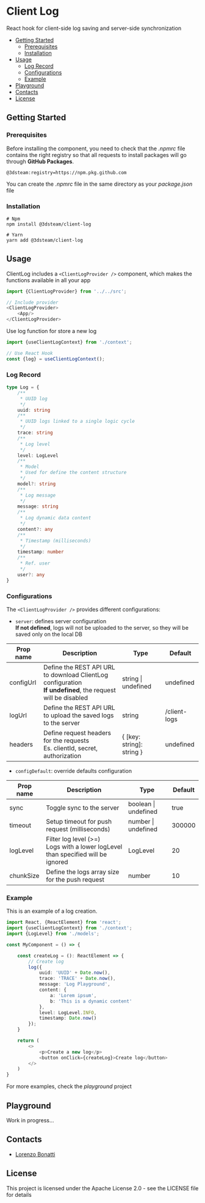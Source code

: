 # Client Log

React hook for client-side log saving and server-side synchronization

* [Getting Started](#getting-started)
    * [Prerequisites](#prerequisites)
    * [Installation](#installation)
* [Usage](#usage)
    * [Log Record](#log-record)
    * [Configurations](#configurations)
    * [Example](#example)
* [Playground](#playground)
* [Contacts](#contacts)
* [License](#license)

## Getting Started

### Prerequisites

Before installing the component, you need to check that the *.npmrc* file contains the right registry
so that all requests to install packages will go through **GitHub Packages**.

```text
@3dsteam:registry=https://npm.pkg.github.com
```

You can create the *.npmrc* file in the same directory as your *package.json* file

### Installation

```shell
# Npm
npm install @3dsteam/client-log

# Yarn
yarn add @3dsteam/client-log
```

## Usage

ClientLog includes a ```<ClientLogProvider />``` component, which makes the functions available in all your app

```typescript jsx
import {ClientLogProvider} from '../../src';

// Include provider
<ClientLogProvider>
    <App/>
</ClientLogProvider>
```

Use log function for store a new log

```typescript jsx
import {useClientLogContext} from './context';

// Use React Hook
const {log} = useClientLogContext();
```

### Log Record

```typescript jsx
type Log = {
    /**
     * UUID log
     */
    uuid: string
    /**
     * UUID logs linked to a single logic cycle
     */
    trace: string
    /**
     * Log level
     */
    level: LogLevel
    /**
     * Model
     * Used for define the content structure
     */
    model?: string
    /**
     * Log message
     */
    message: string
    /**
     * Log dynamic data content
     */
    content?: any
    /**
     * Timestamp (milliseconds)
     */
    timestamp: number
    /**
     * Ref. user
     */
    user?: any
}
```

### Configurations

The ```<ClientLogProvider />``` provides different configurations:

- ``server``: defines server configuration  
  **If not defined**, logs will not be uploaded to the server, so they will be saved only on the local DB

| Prop name | Description                                                                                                    | Type                       | Default      |
|-----------|----------------------------------------------------------------------------------------------------------------|----------------------------|--------------|
| configUrl | Define the REST API URL to download ClientLog configuration<br/>**If undefined**, the request will be disabled | string &#124; undefined    | undefined    |
| logUrl    | Define the REST API URL to upload the saved logs to the server                                                 | string                     | /client-logs |
| headers   | Define request headers for the requests<br/>Es. clientId, secret, authorization                                | { [key: string]: string }  | undefined    |

- ``configDefault``: override defaults configuration

| Prop name | Description                                                                         | Type                     | Default |
|-----------|-------------------------------------------------------------------------------------|--------------------------|---------|
| sync      | Toggle sync to the server                                                           | boolean &#124; undefined | true    |
| timeout   | Setup timeout for push request (milliseconds)                                       | number &#124; undefined  | 300000  |
| logLevel  | Filter log level (>=)<br/>Logs with a lower logLevel than specified will be ignored | LogLevel                 | 20      | 
| chunkSize | Define the logs array size for the push request                                     | number                   | 10      |

### Example

This is an example of a log creation.

```typescript jsx
import React, {ReactElement} from 'react';
import {useClientLogContext} from './context';
import {LogLevel} from './models';

const MyComponent = () => {

    const createLog = (): ReactElement => {
        // Create log
        log({
            uuid: 'UUID' + Date.now(),
            trace: 'TRACE' + Date.now(),
            message: 'Log Playground',
            content: {
                a: 'Lorem ipsum',
                b: 'This is a dynamic content'
            },
            level: LogLevel.INFO,
            timestamp: Date.now()
        });
    }

    return (
        <>
            <p>Create a new log</p>
            <button onClick={createLog}>Create log</button>
        </>
    )
}
```

For more examples, check the _playground_ project

## Playground

Work in progress...

## Contacts

- [Lorenzo Bonatti](www.linkedin.com/in/lorenzobonatti)

## License

This project is licensed under the Apache License 2.0 - see the LICENSE file for details
